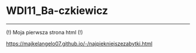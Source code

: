 # WDI11_Ba-czkiewicz
---
(!) Moja pierwsza strona html (!)

https://majkelangelo07.github.io/-/najpiekniejszezabytki.html
